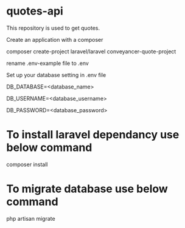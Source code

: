 # quotes-api
This repository is used to get quotes. 

Create an application with a composer

composer create-project laravel/laravel conveyancer-quote-project

rename .env-example file to .env

Set up your database setting in .env file

DB_DATABASE=<database_name>

DB_USERNAME=<database_username>

DB_PASSWORD=<database_password>

# To install laravel dependancy use below command

composer install


# To migrate database use below command

php artisan migrate